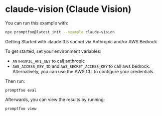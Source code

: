 # claude-vision (Claude Vision)

You can run this example with:

```bash
npx promptfoo@latest init --example claude-vision
```

Getting Started with claude 3.5 sonnet via Anthropic and/or AWS Bedrock

To get started, set your environment variables:

- `ANTHROPIC_API_KEY` to call anthropic
- `AWS_ACCESS_KEY_ID` and `AWS_SECRET_ACCESS_KEY` to call aws bedrock. Alternatively, you can use the AWS CLI to configure your credentials.

Then run:

```
promptfoo eval
```

Afterwards, you can view the results by running:

```sh
promptfoo view
```
